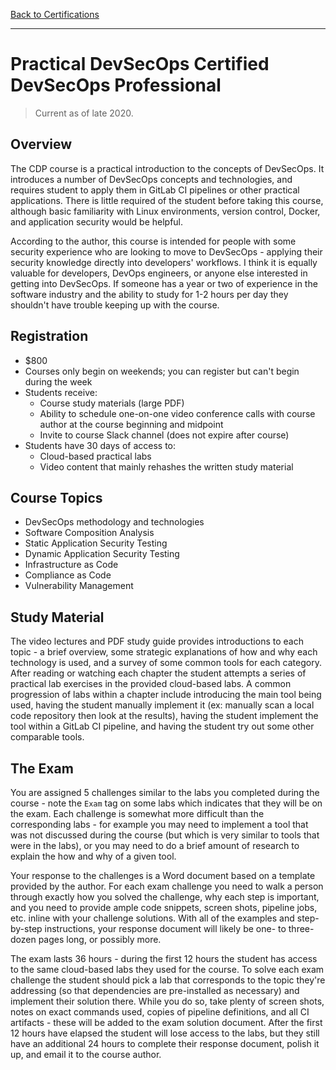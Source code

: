 [Back to Certifications](README.md)

---

# Practical DevSecOps Certified DevSecOps Professional

> Current as of late 2020.

## Overview

The CDP course is a practical introduction to the concepts of DevSecOps. It introduces a number of DevSecOps concepts and technologies, and requires student to apply them in GitLab CI pipelines or other practical applications. There is little required of the student before taking this course, although basic familiarity with Linux environments, version control, Docker, and application security would be helpful.

According to the author, this course is intended for people with some security experience who are looking to move to DevSecOps - applying their security knowledge directly into developers' workflows. I think it is equally valuable for developers, DevOps engineers, or anyone else interested in getting into DevSecOps. If someone has a year or two of experience in the software industry and the ability to study for 1-2 hours per day they shouldn't have trouble keeping up with the course.

## Registration

* $800
* Courses only begin on weekends; you can register but can't begin during the week
* Students receive:
    * Course study materials (large PDF)
    * Ability to schedule one-on-one video conference calls with course author at the course beginning and midpoint
    * Invite to course Slack channel (does not expire after course)
* Students have 30 days of access to:
    * Cloud-based practical labs
    * Video content that mainly rehashes the written study material

## Course Topics

* DevSecOps methodology and technologies
* Software Composition Analysis
* Static Application Security Testing
* Dynamic Application Security Testing
* Infrastructure as Code
* Compliance as Code
* Vulnerability Management

## Study Material

The video lectures and PDF study guide provides introductions to each topic - a brief overview, some strategic explanations of how and why each technology is used, and a survey of some common tools for each category. After reading or watching each chapter the student attempts a series of practical lab exercises in the provided cloud-based labs. A common progression of labs within a chapter include introducing the main tool being used, having the student manually implement it (ex: manually scan a local code repository then look at the results), having the student implement the tool within a GitLab CI pipeline, and having the student try out some other comparable tools.

## The Exam

You are assigned 5 challenges similar to the labs you completed during the course - note the `Exam` tag on some labs which indicates that they will be on the exam. Each challenge is somewhat more difficult than the corresponding labs - for example you may need to implement a tool that was not discussed during the course (but which is very similar to tools that were in the labs), or you may need to do a brief amount of research to explain the how and why of a given tool.

Your response to the challenges is a Word document based on a template provided by the author. For each exam challenge you need to walk a person through exactly how you solved the challenge, why each step is important, and you need to provide ample code snippets, screen shots, pipeline jobs, etc. inline with your challenge solutions. With all of the examples and step-by-step instructions, your response document will likely be one- to three-dozen pages long, or possibly more.

The exam lasts 36 hours - during the first 12 hours the student has access to the same cloud-based labs they used for the course. To solve each exam challenge the student should pick a lab that corresponds to the topic they're addressing (so that dependencies are pre-installed as necessary) and implement their solution there. While you do so, take plenty of screen shots, notes on exact commands used, copies of pipeline definitions, and all CI artifacts - these will be added to the exam solution document. After the first 12 hours have elapsed the student will lose access to the labs, but they still have an additional 24 hours to complete their response document, polish it up, and email it to the course author.
